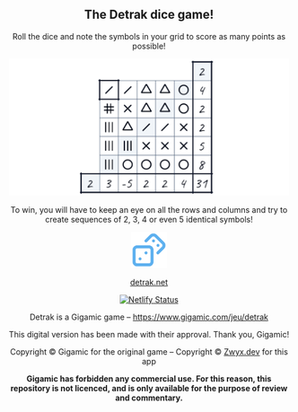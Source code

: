 <div align="center">

## The Detrak dice game!

Roll the dice and note the symbols in your grid to score as many points as possible!

<img src="./res/google-play-store/feature-graphic/light.png" alt="detrak grid" width="500"/>

To win, you will have to keep an eye on all the rows and columns and try to create sequences of 2, 3, 4 or even 5 identical symbols!

<img src="./public/favicon-196.png" alt="detrak logo" width="64"/>

[detrak.net](https://detrak.net)

[![Netlify Status](https://api.netlify.com/api/v1/badges/7515fd68-c12e-4077-96d4-9c467ade38ac/deploy-status)](https://app.netlify.com/sites/detrak-zwyx/deploys)

Detrak is a Gigamic game – https://www.gigamic.com/jeu/detrak

This digital version has been made with their approval. Thank you, Gigamic!

Copyright © Gigamic for the original game – Copyright © [Zwyx.dev](https://zwyx.dev) for this app

**Gigamic has forbidden any commercial use. For this reason, this repository is not licenced, and is only available for the purpose of review and commentary.**

</div>
